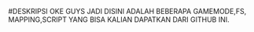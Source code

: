 #DESKRIPSI
OKE GUYS JADI DISINI ADALAH BEBERAPA GAMEMODE,FS, MAPPING,SCRIPT YANG BISA KALIAN DAPATKAN DARI GITHUB INI.
